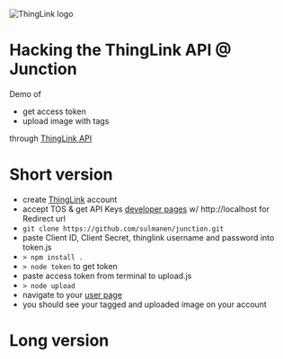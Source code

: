 ![ThingLink logo](http://tenseignes-tu.com/wp-content/uploads/2014/06/thinglink-logo.jpg "ThingLink")

Hacking the ThingLink API @ Junction
====================================
Demo of

* get access token
* upload image with tags

through [ThingLink API](http://docs.thinglink.apiary.io/)

# Short version

* create [ThingLink](https://www.thinglink.com) account
* accept TOS & get API Keys [developer pages](https://www.thinglink.com/developer) w/ http://localhost for Redirect url
* `git clone https://github.com/sulmanen/junction.git`
* paste Client ID, Client Secret, thinglink username and password into token.js
* `> npm install .`
* `> node token` to get token
* paste access token from terminal to upload.js
* `> node upload`
* navigate to your [user page](https://www.thinglink.com/user/me)
* you should see your tagged and uploaded image on your account


# Long version